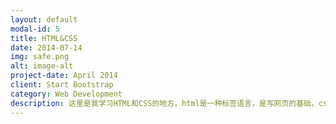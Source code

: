 ```yaml
---
layout: default
modal-id: 5
title: HTML&CSS
date: 2014-07-14
img: safe.png
alt: image-alt
project-date: April 2014
client: Start Bootstrap
category: Web Development
description: 这里是我学习HTML和CSS的地方，html是一种标签语言，是写网页的基础，css是层叠样式表，丰富网站样式。更多精彩请点击下方。
---
```


